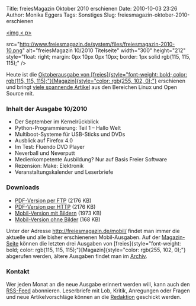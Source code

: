 Title: freiesMagazin Oktober 2010 erschienen
Date: 2010-10-03 23:26
Author: Monika Eggers
Tags: Sonstiges
Slug: freiesmagazin-oktober-2010-erschienen

[<img < p>](http://www.freiesmagazin.de/system/files/freiesmagazin-2010-10.png)

src="http://www.freiesmagazin.de/system/files/freiesmagazin-2010-10.png"
alt="freiesMagazin 10/2010 Titelseite" width="300" height="212"
style="float: right; margin: 0px 10px 0px 10px; border: 1px solid
rgb(115, 115, 115);" /&gt;</a>

Heute ist die [Oktoberausgabe von
[freies]{style="font-weight: bold; color: rgb(115, 115, 115);"}[Magazin]{style="color: rgb(255, 102, 0);"}](http://www.freiesmagazin.de/20101003-oktoberausgabe-erschienen)
erschienen und bringt [viele spannende
Artikel](http://www.freiesmagazin.de/freiesMagazin-2010-10) aus den
Bereichen Linux und Open Source mit.

### Inhalt der Ausgabe 10/2010


-   Der September im Kernelrückblick
-   Python-Programmierung: Teil 1 – Hallo Welt
-   Multiboot-Systeme für USB-Sticks und DVDs
-   Ausblick auf Firefox 4.0
-   Im Test: Fluendo DVD Player
-   Neverball und Neverputt
-   Medienkompetente Ausbildung? Nur auf Basis Freier Software
-   Rezension: Make: Elektronik
-   Veranstaltungskalender und Leserbriefe


<!--break-->

### Downloads


-   [PDF-Version per
    FTP](ftp://ftp.freiesmagazin.de/2010/freiesMagazin-2010-10.pdf)
    (2176 KB)
-   [PDF-Version per
    HTTP](http://www.freiesmagazin.de/ftp/2010/freiesMagazin-2010-10.pdf)
    (2176 KB)
-   [Mobil-Version mit
    Bildern](http://www.freiesmagazin.de/mobil/freiesMagazin-2010-10-bilder.html)
    (1973 KB)
-   [Mobil-Version ohne
    Bilder](http://www.freiesmagazin.de/mobil/freiesMagazin-2010-10.html)
    (168 KB)


Unter der Adresse <http://freiesmagazin.de/mobil/> findet man immer die
aktuelle und alle bisher erschienenen Mobil-Ausgaben. Auf der
[Magazin-Seite](http://www.freiesmagazin.de/magazin) können die letzten
drei Ausgaben von
[freies]{style="font-weight: bold; color: rgb(115, 115, 115);"}[Magazin]{style="color: rgb(255, 102, 0);"}
abgerufen werden, ältere Ausgaben findet man im
[Archiv](http://www.freiesmagazin.de/archiv).

### Kontakt


Wer jeden Monat an die neue Ausgabe erinnert werden will, kann auch den
[RSS-Feed](http://www.freiesmagazin.de/rss.xml) abonnieren. Leserbriefe
mit Lob, Kritik, Anregungen oder Fragen und neue Artikelvorschläge
können an die [Redaktion](http://www.freiesmagazin.de/kontakt) geschickt
werden.
